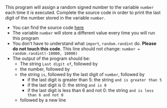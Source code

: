 This program will assign a random signed number to the variable ```number``` each time it is executed. Complete the source code in order to print the last digit of the number stored in the variable ```number```.
- You can find the source code [here](https://github.com/alx-tools/0x01.py/blob/master/1-last_digit_py)
- The variable ```number``` will store a different value every time you will run this program
- You don’t have to understand what ```import```, ```random.randint``` do. **Please do not touch this code**. This line should not change: ```number = random.randint(-10000, 10000)```
- The output of the program should be:
  - The string ```Last digit of```, followed by
  - the number, followed by
  - the string ```is```, followed by the last digit of ```number```, followed by
    - if the last digit is greater than 5: the string ```and is greater than 5```
    - if the last digit is 0: the string ```and is 0```
    - if the last digit is less than 6 and not 0: the string ```and is less than 6 and not 0```
  - followed by a new line
